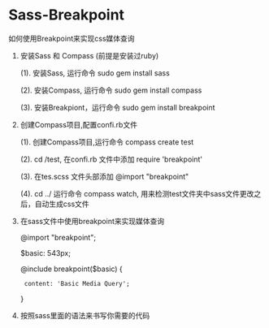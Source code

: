 Sass-Breakpoint
===============

如何使用Breakpoint来实现css媒体查询


1. 安装Sass 和 Compass (前提是安装过ruby)

    (1). 安装Sass, 运行命令 sudo gem install sass

    (2). 安装Compass, 运行命令 sudo gem install compass

    (3). 安装Breakpiont，运行命令 sudo gem install breakpoint



2. 创建Compass项目,配置confi.rb文件

    (1). 创建Compass项目,运行命令 compass create test

    (2). cd /test, 在confi.rb 文件中添加 require 'breakpoint' 

    (3). 在tes.scss 文件头部添加 @import "breakpoint"

    (4). cd ../  运行命令 compass watch, 用来检测test文件夹中sass文件更改之后，自动生成css文件



3. 在sass文件中使用breakpoint来实现媒体查询

    @import "breakpoint";
 
    $basic: 543px;
 
    @include breakpoint($basic) {
 
        content: 'Basic Media Query';
 
    }
  


4. 按照sass里面的语法来书写你需要的代码


